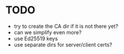 # TODO

- try to create the CA dir if it is not there yet?
- can we simplify even more?
- use Ed25519 keys
- use separate dirs for server/client certs?
